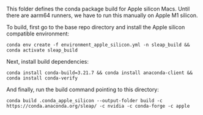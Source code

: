 This folder defines the conda package build for Apple silicon Macs. Until there are aarm64 runners, we have to run this manually on Apple M1 silicon.

To build, first go to the base repo directory and install the Apple silicon compatible environment:

```
conda env create -f environment_apple_silicon.yml -n sleap_build && conda activate sleap_build
```

Next, install build dependencies:

```
conda install conda-build=3.21.7 && conda install anaconda-client && conda install conda-verify
```

And finally, run the build command pointing to this directory:

```
conda build .conda_apple_silicon --output-folder build -c https://conda.anaconda.org/sleap/ -c nvidia -c conda-forge -c apple
```
